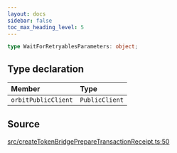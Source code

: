 ```yaml
---
layout: docs
sidebar: false
toc_max_heading_level: 5
---
```


```ts
type WaitForRetryablesParameters: object;
```

## Type declaration

| Member | Type |
| :------ | :------ |
| `orbitPublicClient` | `PublicClient` |

## Source

[src/createTokenBridgePrepareTransactionReceipt.ts:50](https://github.com/OffchainLabs/arbitrum-orbit-sdk/blob/9d5595a042e42f7d6b9af10a84816c98ea30f330/src/createTokenBridgePrepareTransactionReceipt.ts#L50)
